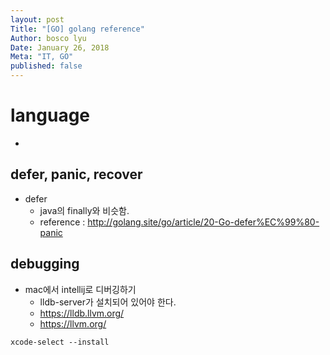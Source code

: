 ```yaml
---
layout: post
Title: "[GO] golang reference"
Author: bosco lyu
Date: January 26, 2018
Meta: "IT, GO"
published: false
---
```


# language
*

## defer, panic, recover
* defer 
    * java의 finally와 비슷함.
    * reference : http://golang.site/go/article/20-Go-defer%EC%99%80-panic

## debugging
* mac에서 intellij로 디버깅하기
    * lldb-server가 설치되어 있어야 한다.
    * https://lldb.llvm.org/
    * https://llvm.org/
```
xcode-select --install
```


